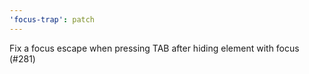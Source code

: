 ```yaml
---
'focus-trap': patch
---
```


Fix a focus escape when pressing TAB after hiding element with focus (#281)
